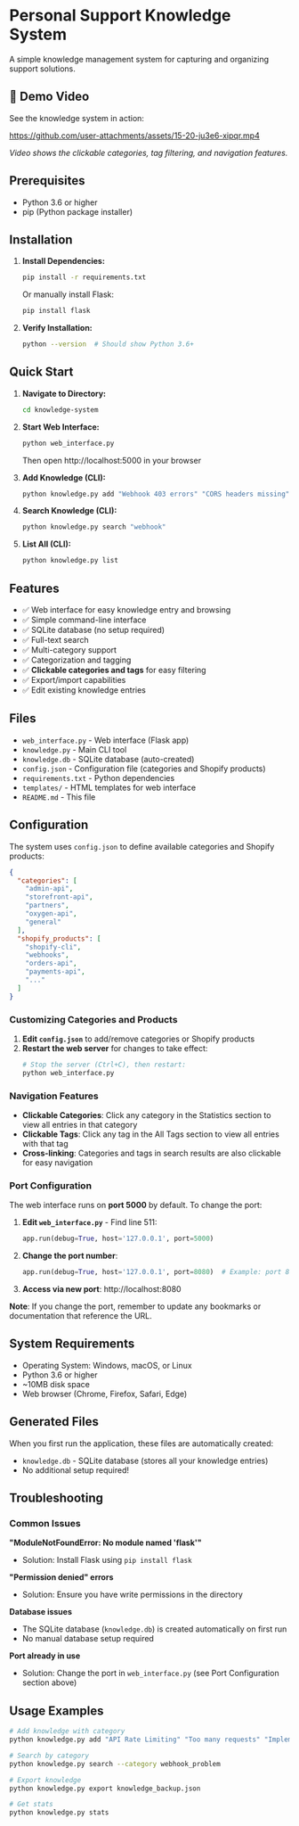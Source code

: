 # Personal Support Knowledge System

A simple knowledge management system for capturing and organizing support solutions.

## 🎥 Demo Video

See the knowledge system in action:

https://github.com/user-attachments/assets/15-20-ju3e6-xipqr.mp4

*Video shows the clickable categories, tag filtering, and navigation features.*

## Prerequisites

- Python 3.6 or higher
- pip (Python package installer)

## Installation

1. **Install Dependencies:**
   ```bash
   pip install -r requirements.txt
   ```
   Or manually install Flask:
   ```bash
   pip install flask
   ```
   
2. **Verify Installation:**
   ```bash
   python --version  # Should show Python 3.6+
   ```

## Quick Start

1. **Navigate to Directory:**
   ```bash
   cd knowledge-system
   ```

2. **Start Web Interface:**
   ```bash
   python web_interface.py
   ```
   Then open http://localhost:5000 in your browser

3. **Add Knowledge (CLI):**
   ```bash
   python knowledge.py add "Webhook 403 errors" "CORS headers missing" "Add Access-Control-Allow-Origin header"
   ```

4. **Search Knowledge (CLI):**
   ```bash
   python knowledge.py search "webhook"
   ```

5. **List All (CLI):**
   ```bash
   python knowledge.py list
   ```

## Features

- ✅ Web interface for easy knowledge entry and browsing
- ✅ Simple command-line interface
- ✅ SQLite database (no setup required)
- ✅ Full-text search
- ✅ Multi-category support
- ✅ Categorization and tagging
- ✅ **Clickable categories and tags** for easy filtering
- ✅ Export/import capabilities
- ✅ Edit existing knowledge entries

## Files

- `web_interface.py` - Web interface (Flask app)
- `knowledge.py` - Main CLI tool
- `knowledge.db` - SQLite database (auto-created)
- `config.json` - Configuration file (categories and Shopify products)
- `requirements.txt` - Python dependencies
- `templates/` - HTML templates for web interface
- `README.md` - This file

## Configuration

The system uses `config.json` to define available categories and Shopify products:

```json
{
  "categories": [
    "admin-api",
    "storefront-api", 
    "partners",
    "oxygen-api",
    "general"
  ],
  "shopify_products": [
    "shopify-cli",
    "webhooks",
    "orders-api",
    "payments-api",
    "..."
  ]
}
```

### Customizing Categories and Products

1. **Edit `config.json`** to add/remove categories or Shopify products
2. **Restart the web server** for changes to take effect:
   ```bash
   # Stop the server (Ctrl+C), then restart:
   python web_interface.py
   ```

### Navigation Features

- **Clickable Categories**: Click any category in the Statistics section to view all entries in that category
- **Clickable Tags**: Click any tag in the All Tags section to view all entries with that tag  
- **Cross-linking**: Categories and tags in search results are also clickable for easy navigation

### Port Configuration

The web interface runs on **port 5000** by default. To change the port:

1. **Edit `web_interface.py`** - Find line 511:
   ```python
   app.run(debug=True, host='127.0.0.1', port=5000)
   ```

2. **Change the port number**:
   ```python
   app.run(debug=True, host='127.0.0.1', port=8080)  # Example: port 8080
   ```

3. **Access via new port**: http://localhost:8080

**Note**: If you change the port, remember to update any bookmarks or documentation that reference the URL.

## System Requirements

- Operating System: Windows, macOS, or Linux
- Python 3.6 or higher
- ~10MB disk space
- Web browser (Chrome, Firefox, Safari, Edge)

## Generated Files

When you first run the application, these files are automatically created:
- `knowledge.db` - SQLite database (stores all your knowledge entries)
- No additional setup required!

## Troubleshooting

### Common Issues

**"ModuleNotFoundError: No module named 'flask'"**
- Solution: Install Flask using `pip install flask`

**"Permission denied" errors**
- Solution: Ensure you have write permissions in the directory

**Database issues**
- The SQLite database (`knowledge.db`) is created automatically on first run
- No manual database setup required

**Port already in use**
- Solution: Change the port in `web_interface.py` (see Port Configuration section above)

## Usage Examples

```bash
# Add knowledge with category
python knowledge.py add "API Rate Limiting" "Too many requests" "Implement exponential backoff" --category api_issue --tags "api,rate-limit,429"

# Search by category
python knowledge.py search --category webhook_problem

# Export knowledge
python knowledge.py export knowledge_backup.json

# Get stats
python knowledge.py stats
```


